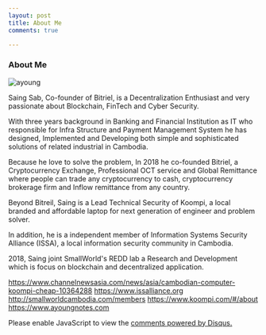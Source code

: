 ```yaml
---
layout: post
title: About Me
comments: true

---
```

### About Me

![ayoung](https://media.licdn.com/dms/image/C5103AQHtfKwZJTNowQ/profile-displayphoto-shrink_200_200/0?e=1543449600&v=beta&t=f10SUQKkgGnmMogADiNLNPu7ILjerkTx7V73f3zdYaw)

Saing Sab, Co-founder of Bitriel, is a Decentralization Enthusiast and very passionate about Blockchain, FinTech and Cyber Security.

With three years background in Banking and Financial Institution as IT who responsible for Infra Structure and Payment Management System he has designed, Implemented and Developing both simple and sophisticated solutions of related industrial in Cambodia.

Because he love to solve the problem, In 2018 he co-founded Bitriel, a Cryptocurrency Exchange, Professional OCT service and Global Remittance where people can trade any cryptocurrency to cash, cryptocurrency brokerage firm and Inflow remittance from any country.

Beyond Bitreil, Saing is a Lead Technical Security of Koompi, a local branded and affordable laptop for next generation of engineer and problem solver. 

In addition, he is a independent member of Information Systems Security Alliance (ISSA), a local information security community in Cambodia.

2018, Saing joint SmallWorld's REDD lab a Research and Development which is focus on blockchain and decentralized application. 

https://www.channelnewsasia.com/news/asia/cambodian-computer-koompi-cheap-10364288
https://www.issalliance.org
http://smallworldcambodia.com/members
https://www.koompi.com/#/about
https://www.ayoungnotes.com

<div id="disqus_thread"></div>
<script>

/**
*  RECOMMENDED CONFIGURATION VARIABLES: EDIT AND UNCOMMENT THE SECTION BELOW TO INSERT DYNAMIC VALUES FROM YOUR PLATFORM OR CMS.
*  LEARN WHY DEFINING THESE VARIABLES IS IMPORTANT: https://disqus.com/admin/universalcode/#configuration-variables*/
/*
var disqus_config = function () {
this.page.url = PAGE_URL;  // Replace PAGE_URL with your page's canonical URL variable
this.page.identifier = PAGE_IDENTIFIER; // Replace PAGE_IDENTIFIER with your page's unique identifier variable
};
*/
(function() { // DON'T EDIT BELOW THIS LINE
var d = document, s = d.createElement('script');
s.src = 'https://https-www-ayoungnotes-com.disqus.com/embed.js';
s.setAttribute('data-timestamp', +new Date());
(d.head || d.body).appendChild(s);
})();
</script>
<noscript>Please enable JavaScript to view the <a href="https://disqus.com/?ref_noscript">comments powered by Disqus.</a></noscript>

<script id="dsq-count-scr" src="//https-www-ayoungnotes-com.disqus.com/count.js" async></script>